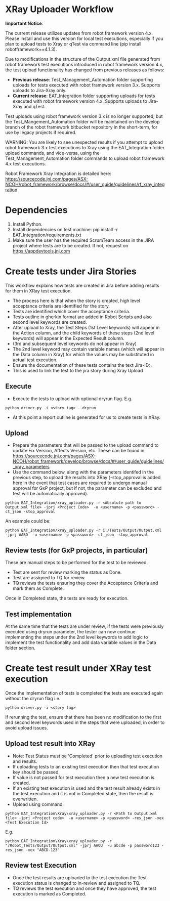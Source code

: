 XRay Uploader Workflow
======================

**Important Notice**:

The current release utilizes updates from robot framework version 4.x. Please install and use this version for local test executions, especially if you plan to upload tests to Xray or qTest via command line (pip install robotframework==4.1.3).

Due to modifications in the structure of the Output.xml file generated from robot framework test executions introduced in robot framework version 4.x, the test upload functionality has changed from previous releases as follows:

- **Previous release**: Test_Management_Automation folder supporting uploads for tests executed with robot framework version 3.x. Supports uploads to Jira-Xray only.
- **Current release**: EAT_Integration folder supporting uploads for tests executed with robot framework version 4.x. Supports uploads to Jira-Xray and qTest.

Test uploads using robot framework version 3.x is no longer supported, but the Test_Mangement_Automation folder will be maintained on the develop branch of the robot framework bitbucket repository in the short-term, for use by legacy projects if required.

WARNING: You are likely to see unexpected results if you attempt to upload robot framework 3.x test executions to Xray using the EAT_Integration folder upload commands, and vice-versa, using the Test_Management_Automation folder commands to upload robot framework 4.x test executions.

Robot Framework Xray Integration is detailed here:
https://sourcecode.jnj.com/pages/ASX-NCOH/robot_framework/browse/docs/#/user_guide/guidelines/rf_xray_integration


# Dependencies

1. Install Python.
2. Install dependencies on test machine: pip install -r EAT_Integration/requirements.txt
3. Make sure the user has the required ScrumTeam access in the JIRA project where tests are to be created. If not, request on https://appdevtools.jnj.com


# Create tests under Jira Stories
This workflow explains how tests are created in Jira before adding results for them in XRay test execution.
- The process here is that when the story is created, high level acceptance criteria are identified for the story.
- Tests are identified which cover the acceptance criteria.
- Tests outline in gherkin format are added in Robot Scripts and also second level keywords are created.
- After upload to Xray, the Test Steps (1st Level keywords) will appear in the Action column, and the child keywords of these steps (2nd level keywords) will appear in the Expected Result column.
- (3rd and subsequent level keywords do not appear in Xray)
- The 2nd level keyword may contain variable names (which will appear in the Data column in Xray) for which the values may be substituted in actual test execution.
- Ensure the documentation of these tests contains the text Jira-ID: <Story Jira ID>. 
- This is used to link the test to the jira story during Xray Upload

## Execute
- Execute the tests to upload with optional dryrun flag. E.g.
```
python driver.py -i <story tag> --dryrun
```
- At this point a report outline is generated for us to create tests in XRay.


## Upload
- Prepare the parameters that will be passed to the upload command to update Fix Version, Affects Version, etc. These can be found in:
 https://sourcecode.jnj.com/pages/ASX-NCOH/robot_framework/develop/browse/docs/#/user_guide/guidelines/_xray_parameters
- Use the command below, along with the parameters identifed in the previous step, to upload the results into XRay (-stop_approval is added here in the event that test cases are required to undergo manual approval for GxP project, but if not, the parameter can be excluded and test will be automatically approved).

```
python EAT_Integration/xray_uploader.py -r <Absolute path to Output.xml file> -jprj <Project Code>  -u <username> -p <password> -ct_json -stop_approval
```

An example could be:
```
python EAT_Integration/xray_uploader.py -r C:/Tests/Output/Output.xml -jprj AABD  -u <username> -p <password> -ct_json -stop_approval
```

## Review tests (for GxP projects, in particular)
These are manual steps to be performed for the test to be reviewed.
- Test are sent for review marking the status as Done.
- Test are assigned to TQ for review.
- TQ reviews the tests ensuring they cover the Acceptance Criteria and mark them as Complete.

Once in Completed state, the tests are ready for execution.

## Test implementation
At the same time that the tests are under review, if the tests were previously executed using dryrun parameter, the tester can now continue implementing the steps
under the 2nd level keywords to add logic to implement the test functionality and add data variable values in the Data
folder section.


# Create test result under XRay test execution
Once the implementation of tests is completed the tests are executed again without the dryrun flag i.e.
```
python driver.py -i <story tag>
```

If rerunning the test, ensure that there has been no modification to the first and second level keywords used in the steps that were uploaded, in order to avoid upload issues.

## Upload test result into XRay
- Note: Test Status must be 'Completed' prior to uploading test execution and results.
- If uploading tests to an existing test execution then that test execution key should be passed.
- If value is not passed for test execution then a new test execution is created.
- If an existing test execution is used and the test result already exists in the test execution and it is not in Completed state, then the result is overwritten.
- Upload using command:

```
python EAT_Integration\Xray\xray_uploader.py -r <Path to Output.xml file> -jprj <Project code>  -u <username> -p <password> -res_json -xex <Test Execution Id>
```
E.g.
```
python EAT_Integration\Xray\xray_uploader.py -r "/Robot_Tests/Output/Output.xml" -jprj AAOU  -u abcde -p password123 -res_json -xex "ABCD-123"
```

## Review test Execution
- Once the test results are uploaded to the test execution the Test execution status is changed to in-review and assigned to TQ.
- TQ reviews the test execution and once they have approved, the test execution is marked as Completed.
